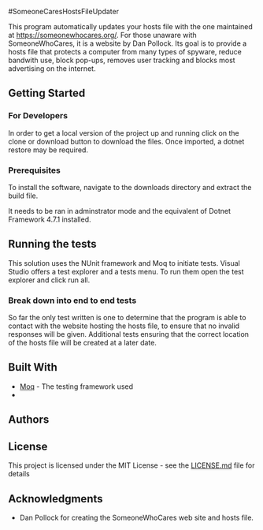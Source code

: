#SomeoneCaresHostsFileUpdater

This program automatically updates your hosts file with the one maintained
at https://someonewhocares.org/. For those unaware with SomeoneWhoCares, it is a 
website by Dan Pollock. Its goal is to provide a hosts file that protects a computer
from many types of spyware, reduce bandwith use, block pop-ups, removes user tracking 
and blocks most advertising on the internet. 

## Getting Started

### For Developers
In order to get a local version of the project up and running click on the clone or download 
button to download the files. Once imported, a dotnet restore may be required. 

### Prerequisites

To install the software, navigate to the downloads directory and extract the build file. 

It needs to be ran in adminstrator mode and the equivalent of Dotnet Framework 4.7.1 installed. 

## Running the tests

This solution uses the NUnit framework and Moq to initiate tests. Visual Studio 
offers a test explorer and a tests menu. To run them open the test explorer and 
click run all. 

### Break down into end to end tests

So far the only test written is one to determine that the program 
is able to contact with the website hosting the hosts file, to ensure
that no invalid responses will be given. Additional tests ensuring that
the correct location of the hosts file will be created at a later date. 

## Built With

* [Moq](https://github.com/Moq/moq4/wiki) - The testing framework used
* 

## Authors


## License

This project is licensed under the MIT License - see the [LICENSE.md](LICENSE.md) file for details

## Acknowledgments

* Dan Pollock for creating the SomeoneWhoCares web site and hosts file. 
